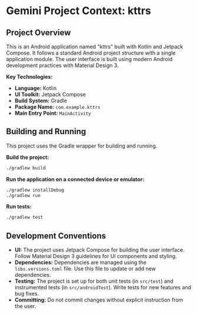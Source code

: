 # Gemini Project Context: kttrs

## Project Overview

This is an Android application named "kttrs" built with Kotlin and Jetpack Compose. It follows a standard Android project structure with a single application module. The user interface is built using modern Android development practices with Material Design 3.

**Key Technologies:**

*   **Language:** Kotlin
*   **UI Toolkit:** Jetpack Compose
*   **Build System:** Gradle
*   **Package Name:** `com.example.kttrs`
*   **Main Entry Point:** `MainActivity`

## Building and Running

This project uses the Gradle wrapper for building and running.

**Build the project:**

```bash
./gradlew build
```

**Run the application on a connected device or emulator:**

```bash
./gradlew installDebug
./gradlew run
```

**Run tests:**

```bash
./gradlew test
```

## Development Conventions

*   **UI:** The project uses Jetpack Compose for building the user interface. Follow Material Design 3 guidelines for UI components and styling.
*   **Dependencies:** Dependencies are managed using the `libs.versions.toml` file. Use this file to update or add new dependencies.
*   **Testing:** The project is set up for both unit tests (in `src/test`) and instrumented tests (in `src/androidTest`). Write tests for new features and bug fixes.
*   **Committing:** Do not commit changes without explicit instruction from the user.